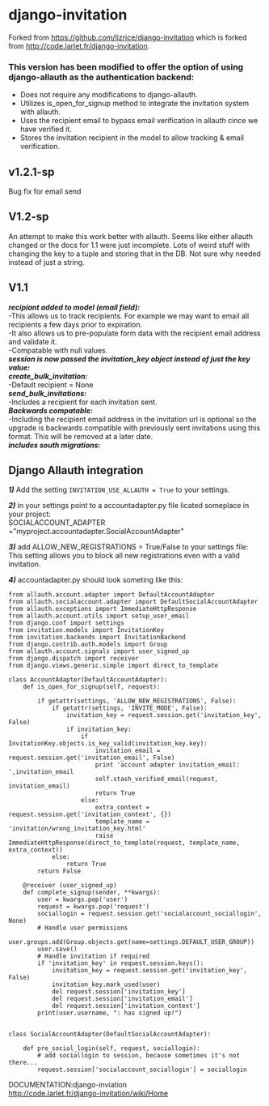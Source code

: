 django-invitation
=================
Forked from https://github.com/lizrice/django-invitation which is forked from http://code.larlet.fr/django-invitation.

### This version has been modified to offer the option of using django-allauth as the authentication backend:
- Does not require any modifications to django-allauth. 
- Utilizes is_open_for_signup method to integrate the invitation system with allauth. 
- Uses the recipient email to bypass email verification in allauth cince we have verified it.
- Stores the invitation recipient in the model to allow tracking & email verification.

v1.2.1-sp
---------

Bug fix for email send

V1.2-sp
-------

An attempt to make this work better with allauth. Seems like either allauth changed or the docs for 1.1 were just incomplete.
Lots of weird stuff with changing the key to a tuple and storing that in the DB. Not sure why needed instead of just a string.


V1.1
----
***recipiant added to model (email field):***  
-This allows us to track recipients. For example we may want to email all recipients a few days prior to expiration.  
-It also allows us to pre-populate form data with the recipient email address and validate it.  
-Compatable with null values.  
***session is now passed the invitation_key object instead of just the key value:***  
***create_bulk_invitation:***  
-Default recipient = None  
***send_bulk_invitations:***  
-Includes a recipient for each invitation sent.  
***Backwards compatable:***  
-Including the recipient email address in the invitation url is optional so the upgrade is backwards compatible with 
previously sent invitations using this format.  This will be removed at a later date.  
***includes south migrations:***  

Django Allauth integration
--------------------------

***1)*** Add the setting `INVITATION_USE_ALLAUTH = True` to your settings.

***2)*** in your settings point to a accountadapter.py file licated someplace in your project:  
SOCIALACCOUNT_ADAPTER ="myproject.accountadapter.SocialAccountAdapter"

***3)*** add ALLOW_NEW_REGISTRATIONS = True/False to your settings file:
This setting allows you to block all new registrations even with a valid invitation.

***4)*** accountadapter.py should look someting like this:  

    from allauth.account.adapter import DefaultAccountAdapter
    from allauth.socialaccount.adapter import DefaultSocialAccountAdapter
    from allauth.exceptions import ImmediateHttpResponse
    from allauth.account.utils import setup_user_email
    from django.conf import settings
    from invitation.models import InvitationKey
    from invitation.backends import InvitationBackend
    from django.contrib.auth.models import Group 
    from allauth.account.signals import user_signed_up
    from django.dispatch import receiver 
    from django.views.generic.simple import direct_to_template
    
    class AccountAdapter(DefaultAccountAdapter):
        def is_open_for_signup(self, request):
            
            if getattr(settings, 'ALLOW_NEW_REGISTRATIONS', False):
                if getattr(settings, 'INVITE_MODE', False):
                    invitation_key = request.session.get('invitation_key', False)
                    if invitation_key:
                        if InvitationKey.objects.is_key_valid(invitation_key.key):
                            invitation_email = request.session.get('invitation_email', False)
                            print 'account adapter invitation_email: ',invitation_email
                            self.stash_verified_email(request, invitation_email)
                            return True
                        else:
                            extra_context = request.session.get('invitation_context', {})
                            template_name = 'invitation/wrong_invitation_key.html'
                            raise ImmediateHttpResponse(direct_to_template(request, template_name, extra_context))
                else:
                    return True
            return False
    
        @receiver (user_signed_up)
        def complete_signup(sender, **kwargs):
            user = kwargs.pop('user')
            request = kwargs.pop('request')
            sociallogin = request.session.get('socialaccount_sociallogin', None)
            # Handle user permissions
            user.groups.add(Group.objects.get(name=settings.DEFAULT_USER_GROUP))
            user.save()
            # Handle invitation if required
            if 'invitation_key' in request.session.keys():
                invitation_key = request.session.get('invitation_key', False)
                invitation_key.mark_used(user)
                del request.session['invitation_key']
                del request.session['invitation_email']
                del request.session['invitation_context']
            print(user.username, ": has signed up!")
            
    
    class SocialAccountAdapter(DefaultSocialAccountAdapter):
    
        def pre_social_login(self, request, sociallogin):
            # add sociallogin to session, because sometimes it's not there...
            request.session['socialaccount_sociallogin'] = sociallogin

DOCUMENTATION:django-inviation  
http://code.larlet.fr/django-invitation/wiki/Home
